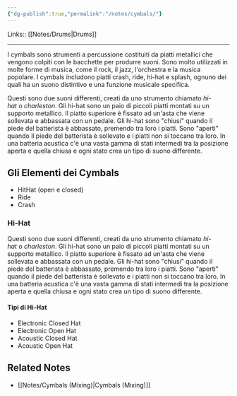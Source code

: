 ```yaml
---
{"dg-publish":true,"permalink":"/notes/cymbals/"}
---
```


Links:: [[Notes/Drums\|Drums]]

---
I cymbals sono strumenti a percussione costituiti da piatti metallici che vengono colpiti con le bacchette per produrre suoni. Sono molto utilizzati in molte forme di musica, come il rock, il jazz, l'orchestra e la musica popolare. I cymbals includono piatti crash, ride, hi-hat e splash, ognuno dei quali ha un suono distintivo e una funzione musicale specifica.

Questi sono due suoni differenti, creati da uno strumento chiamato _hi-hat_ o _charleston_. Gli hi-hat sono un paio di piccoli piatti montati su un supporto metallico. Il piatto superiore è fissato ad un'asta che viene sollevata e abbassata con un pedale. Gli hi-hat sono "chiusi" quando il piede del batterista è abbassato, premendo tra loro i piatti. Sono "aperti" quando il piede del batterista è sollevato e i piatti non si toccano tra loro. In una batteria acustica c'è una vasta gamma di stati intermedi tra la posizione aperta e quella chiusa e ogni stato crea un tipo di suono differente.

## Gli Elementi dei Cymbals

- HitHat (open e closed)
- Ride
- Crash

### Hi-Hat

Questi sono due suoni differenti, creati da uno strumento chiamato _hi-hat_ o _charleston_. Gli hi-hat sono un paio di piccoli piatti montati su un supporto metallico. Il piatto superiore è fissato ad un'asta che viene sollevata e abbassata con un pedale. Gli hi-hat sono "chiusi" quando il piede del batterista è abbassato, premendo tra loro i piatti. Sono "aperti" quando il piede del batterista è sollevato e i piatti non si toccano tra loro. In una batteria acustica c'è una vasta gamma di stati intermedi tra la posizione aperta e quella chiusa e ogni stato crea un tipo di suono differente.

#### Tipi di Hi-Hat

- Electronic Closed Hat
- Electronic Open Hat
- Acoustic Closed Hat
- Acoustic Open Hat

## Related Notes

- [[Notes/Cymbals (Mixing)\|Cymbals (Mixing)]]